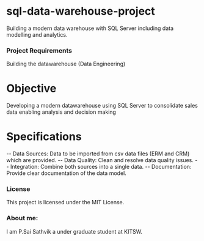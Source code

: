 # sql-data-warehouse-project
Building a modern data warehouse with SQL Server including data modelling and analytics.

 ### Project Requirements
 Building the datawarehouse (Data Engineering)
 # Objective
   Developing a modern datawarehouse using SQL Server to consolidate sales data enabling analysis and decision making
# Specifications
-- Data Sources: Data to be imported from csv data files (ERM and CRM) which are provided.
-- Data Quality: Clean and resolve data quality issues.
-- Integration: Combine both sources into a single data.
-- Documentation: Provide clear documentation of the data model.
### License
This project is licensed under the MIT License.
### About me:
  I am P.Sai Sathvik a under graduate student at KITSW.

